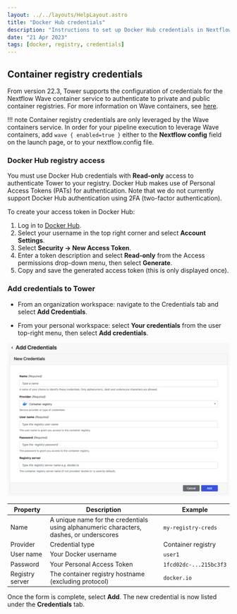 ```yaml
---
layout: ../../layouts/HelpLayout.astro
title: "Docker Hub credentials"
description: "Instructions to set up Docker Hub credentials in Nextflow Tower."
date: "21 Apr 2023"
tags: [docker, registry, credentials]
---
```


## Container registry credentials

From version 22.3, Tower supports the configuration of credentials for the Nextflow Wave container service to authenticate to private and public container registries. For more information on Wave containers, see [here](https://www.nextflow.io/docs/latest/wave.html).

!!! note
    Container registry credentials are only leveraged by the Wave containers service. In order for your pipeline execution to leverage Wave containers, add `wave { enabled=true }` either to the **Nextflow config** field on the launch page, or to your nextflow.config file.

### Docker Hub registry access

You must use Docker Hub credentials with **Read-only** access to authenticate Tower to your registry. Docker Hub makes use of Personal Access Tokens (PATs) for authentication. Note that we do not currently support Docker Hub authentication using 2FA (two-factor authentication).

To create your access token in Docker Hub:

1. Log in to [Docker Hub](https://hub.docker.com/).
2. Select your username in the top right corner and select **Account Settings**.
3. Select **Security -> New Access Token**.
4. Enter a token description and select **Read-only** from the Access permissions drop-down menu, then select **Generate**.
5. Copy and save the generated access token (this is only displayed once).

### Add credentials to Tower

- From an organization workspace: navigate to the Credentials tab and select **Add Credentials**.

- From your personal workspace: select **Your credentials** from the user top-right menu, then select **Add credentials**.

![](_images/container_registry_credentials_blank.png)

| Property        | Description                                                                             | Example                |
| --------------- | --------------------------------------------------------------------------------------- | ---------------------- |
| Name            | A unique name for the credentials using alphanumeric characters, dashes, or underscores | `my-registry-creds`    |
| Provider        | Credential type                                                                         | Container registry     |
| User name       | Your Docker username                                                                    | `user1`                |
| Password        | Your Personal Access Token                                                              | `1fcd02dc-...215bc3f3` |
| Registry server | The container registry hostname (excluding protocol)                                    | `docker.io`            |

Once the form is complete, select **Add**. The new credential is now listed under the **Credentials** tab.
